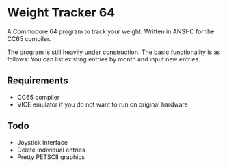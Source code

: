 
# Weight Tracker 64
A Commodore 64 program to track your weight. Written in ANSI-C for the CC65 compiler.

The program is still heavily under construction. The basic functionality is as follows: You can list existing entries by month and input new entries.

## Requirements
* CC65 compiler
* VICE emulator if you do not want to run on original hardware

## Todo
* Joystick interface
* Delete individual entries
* Pretty PETSCII graphics
